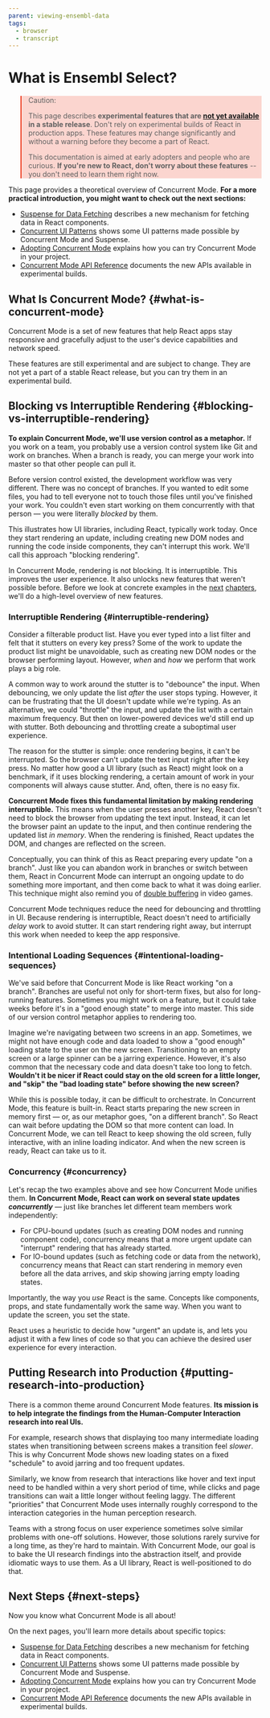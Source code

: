 ```yaml
---
parent: viewing-ensembl-data
tags:
  - browser
  - transcript
---
```


# What is Ensembl Select?

<style>
.scary > blockquote {
  background-color: rgba(237, 51, 21, 0.2);
  border-left-color: #ed3315;
}
</style>

<div class="scary">

>Caution:
>
>This page describes **experimental features that are [not yet available](/docs/concurrent-mode-adoption.html) in a stable release**. Don't rely on experimental builds of React in production apps. These features may change significantly and without a warning before they become a part of React.
>
>This documentation is aimed at early adopters and people who are curious. **If you're new to React, don't worry about these features** -- you don't need to learn them right now.

</div>

This page provides a theoretical overview of Concurrent Mode. **For a more practical introduction, you might want to check out the next sections:**

* [Suspense for Data Fetching](/docs/concurrent-mode-suspense.html) describes a new mechanism for fetching data in React components.
* [Concurrent UI Patterns](/docs/concurrent-mode-patterns.html) shows some UI patterns made possible by Concurrent Mode and Suspense.
* [Adopting Concurrent Mode](/docs/concurrent-mode-adoption.html) explains how you can try Concurrent Mode in your project.
* [Concurrent Mode API Reference](/docs/concurrent-mode-reference.html) documents the new APIs available in experimental builds.

## What Is Concurrent Mode? {#what-is-concurrent-mode}

Concurrent Mode is a set of new features that help React apps stay responsive and gracefully adjust to the user's device capabilities and network speed.

These features are still experimental and are subject to change. They are not yet a part of a stable React release, but you can try them in an experimental build.

## Blocking vs Interruptible Rendering {#blocking-vs-interruptible-rendering}

**To explain Concurrent Mode, we'll use version control as a metaphor.** If you work on a team, you probably use a version control system like Git and work on branches. When a branch is ready, you can merge your work into master so that other people can pull it.

Before version control existed, the development workflow was very different. There was no concept of branches. If you wanted to edit some files, you had to tell everyone not to touch those files until you've finished your work. You couldn't even start working on them concurrently with that person — you were literally *blocked* by them.

This illustrates how UI libraries, including React, typically work today. Once they start rendering an update, including creating new DOM nodes and running the code inside components, they can't interrupt this work. We'll call this approach "blocking rendering".

In Concurrent Mode, rendering is not blocking. It is interruptible. This improves the user experience. It also unlocks new features that weren't possible before. Before we look at concrete examples in the [next](/docs/concurrent-mode-suspense.html) [chapters](/docs/concurrent-mode-patterns.html), we'll do a high-level overview of new features.

### Interruptible Rendering {#interruptible-rendering}

Consider a filterable product list. Have you ever typed into a list filter and felt that it stutters on every key press? Some of the work to update the product list might be unavoidable, such as creating new DOM nodes or the browser performing layout. However, *when* and *how* we perform that work plays a big role.

A common way to work around the stutter is to "debounce" the input. When debouncing, we only update the list *after* the user stops typing. However, it can be frustrating that the UI doesn't update while we're typing. As an alternative, we could "throttle" the input, and update the list with a certain maximum frequency. But then on lower-powered devices we'd still end up with stutter. Both debouncing and throttling create a suboptimal user experience.

The reason for the stutter is simple: once rendering begins, it can't be interrupted. So the browser can't update the text input right after the key press. No matter how good a UI library (such as React) might look on a benchmark, if it uses blocking rendering, a certain amount of work in your components will always cause stutter. And, often, there is no easy fix.

**Concurrent Mode fixes this fundamental limitation by making rendering interruptible.** This means when the user presses another key, React doesn't need to block the browser from updating the text input. Instead, it can let the browser paint an update to the input, and then continue rendering the updated list *in memory*. When the rendering is finished, React updates the DOM, and changes are reflected on the screen.

Conceptually, you can think of this as React preparing every update "on a branch". Just like you can abandon work in branches or switch between them, React in Concurrent Mode can interrupt an ongoing update to do something more important, and then come back to what it was doing earlier. This technique might also remind you of [double buffering](https://wiki.osdev.org/Double_Buffering) in video games.

Concurrent Mode techniques reduce the need for debouncing and throttling in UI. Because rendering is interruptible, React doesn't need to artificially *delay* work to avoid stutter. It can start rendering right away, but interrupt this work when needed to keep the app responsive.

### Intentional Loading Sequences {#intentional-loading-sequences}

We've said before that Concurrent Mode is like React working "on a branch". Branches are useful not only for short-term fixes, but also for long-running features. Sometimes you might work on a feature, but it could take weeks before it's in a "good enough state" to merge into master. This side of our version control metaphor applies to rendering too.

Imagine we're navigating between two screens in an app. Sometimes, we might not have enough code and data loaded to show a "good enough" loading state to the user on the new screen. Transitioning to an empty screen or a large spinner can be a jarring experience. However, it's also common that the necessary code and data doesn't take too long to fetch. **Wouldn't it be nicer if React could stay on the old screen for a little longer, and "skip" the "bad loading state" before showing the new screen?**

While this is possible today, it can be difficult to orchestrate. In Concurrent Mode, this feature is built-in. React starts preparing the new screen in memory first — or, as our metaphor goes, "on a different branch". So React can wait before updating the DOM so that more content can load. In Concurrent Mode, we can tell React to keep showing the old screen, fully interactive, with an inline loading indicator. And when the new screen is ready, React can take us to it.

### Concurrency {#concurrency}

Let's recap the two examples above and see how Concurrent Mode unifies them. **In Concurrent Mode, React can work on several state updates *concurrently*** — just like branches let different team members work independently:

* For CPU-bound updates (such as creating DOM nodes and running component code), concurrency means that a more urgent update can "interrupt" rendering that has already started.
* For IO-bound updates (such as fetching code or data from the network), concurrency means that React can start rendering in memory even before all the data arrives, and skip showing jarring empty loading states.

Importantly, the way you *use* React is the same. Concepts like components, props, and state fundamentally work the same way. When you want to update the screen, you set the state.

React uses a heuristic to decide how "urgent" an update is, and lets you adjust it with a few lines of code so that you can achieve the desired user experience for every interaction.

## Putting Research into Production {#putting-research-into-production}

There is a common theme around Concurrent Mode features. **Its mission is to help integrate the findings from the Human-Computer Interaction research into real UIs.**

For example, research shows that displaying too many intermediate loading states when transitioning between screens makes a transition feel *slower*. This is why Concurrent Mode shows new loading states on a fixed "schedule" to avoid jarring and too frequent updates.

Similarly, we know from research that interactions like hover and text input need to be handled within a very short period of time, while clicks and page transitions can wait a little longer without feeling laggy. The different "priorities" that Concurrent Mode uses internally roughly correspond to the interaction categories in the human perception research.

Teams with a strong focus on user experience sometimes solve similar problems with one-off solutions. However, those solutions rarely survive for a long time, as they're hard to maintain. With Concurrent Mode, our goal is to bake the UI research findings into the abstraction itself, and provide idiomatic ways to use them. As a UI library, React is well-positioned to do that.

## Next Steps {#next-steps}

Now you know what Concurrent Mode is all about!

On the next pages, you'll learn more details about specific topics:

* [Suspense for Data Fetching](/docs/concurrent-mode-suspense.html) describes a new mechanism for fetching data in React components.
* [Concurrent UI Patterns](/docs/concurrent-mode-patterns.html) shows some UI patterns made possible by Concurrent Mode and Suspense.
* [Adopting Concurrent Mode](/docs/concurrent-mode-adoption.html) explains how you can try Concurrent Mode in your project.
* [Concurrent Mode API Reference](/docs/concurrent-mode-reference.html) documents the new APIs available in experimental builds.
